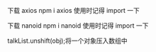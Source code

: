 下载 axios
npm i axios
使用时记得 import 一下

下载 nanoid
npm i nanoid
使用时记得 import 一下

talkList.unshift(obj);将一个对象压入数组中
